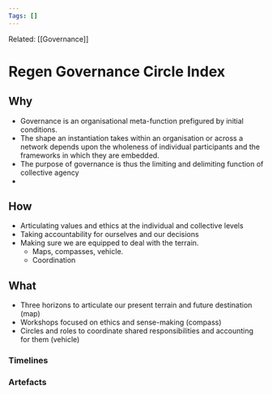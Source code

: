```yaml
---
Tags: []
---
```

Related: [[Governance]]
# Regen Governance Circle Index

## Why
- Governance is an organisational meta-function prefigured by initial conditions.
- The shape an instantiation takes within an organisation or across a network depends upon the wholeness of individual participants and the frameworks in which they are embedded. 
- The purpose of governance is thus the limiting and delimiting function of collective agency
- 

 
## How
- Articulating values and ethics at the individual and collective levels
- Taking accountability for ourselves and our decisions
- Making sure we are equipped to deal with the terrain. 
	- Maps, compasses, vehicle. 
	- Coordination


## What 
- Three horizons to articulate our present terrain and future destination (map)
- Workshops focused on ethics and sense-making (compass)
- Circles and roles to coordinate shared responsibilities and accounting for them (vehicle)




### Timelines
### Artefacts